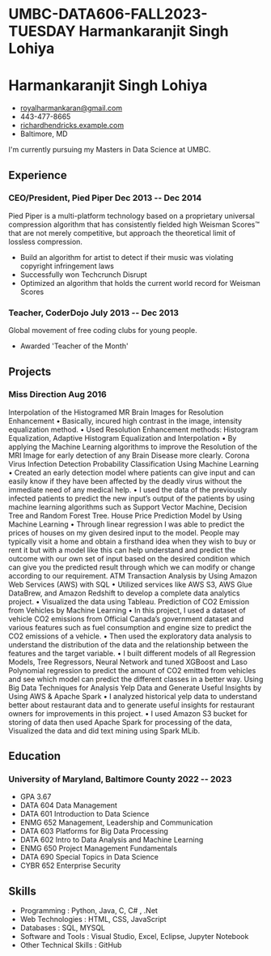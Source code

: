 # UMBC-DATA606-FALL2023-TUESDAY Harmankaranjit Singh Lohiya 

<!-- The (first) h1 will be used as the <title> of the HTML page -->
# Harmankaranjit Singh Lohiya 

<!-- The unordered list immediately after the h1 will be formatted on a single
line. It is intended to be used for contact details -->
- <royalharmankaran@gmail.com>
- 443-477-8665
- [richardhendricks.example.com](http://richardhendricks.example.com)
- Baltimore, MD

<!-- The paragraph after the h1 and ul and before the first h2 is optional. It
is intended to be used for a short summary. -->
I'm currently pursuing my Masters in Data Science at UMBC.

## Experience

<!-- You have to wrap the "left" and "right" half of these headings in spans by
hand -->
### <span>CEO/President, Pied Piper</span> <span>Dec 2013 -- Dec 2014</span>

Pied Piper is a multi-platform technology based on a proprietary universal
compression algorithm that has consistently fielded high Weisman Scores™ that
are not merely competitive, but approach the theoretical limit of lossless
compression.

 - Build an algorithm for artist to detect if their music was violating
   copyright infringement laws
 - Successfully won Techcrunch Disrupt
 - Optimized an algorithm that holds the current world record for Weisman Scores

### <span>Teacher, CoderDojo</span> <span>July 2013 -- Dec 2013</span>

Global movement of free coding clubs for young people.

 - Awarded 'Teacher of the Month'

## Projects

### <span>Miss Direction</span> <span>Aug 2016</span>

Interpolation of the Histogramed MR Brain Images for Resolution Enhancement 
•	Basically, incured high contrast in the image, intensity equalization method.
•	Used Resolution Enhancement methods: Histogram Equalization, Adaptive Histogram Equalization and Interpolation 
•	By applying the Machine Learning algorithms to improve the Resolution of the MRI Image for early detection of any Brain Disease more clearly.
Corona Virus Infection Detection Probability Classification Using Machine Learning
•	Created an early detection model where patients can give input and can easily know if they have been affected by the deadly virus without the immediate need of any medical help.
•	I used the data of the previously infected patients to predict the new input’s output of the patients by using machine learning algorithms such as Support Vector Machine, Decision Tree and Random Forest Tree. 
 House Price Prediction Model by Using Machine Learning 
•	Through linear regression I was able to predict the prices of houses on my given desired input to the model. People may typically visit a home and obtain a firsthand idea when they wish to buy or rent it but with a model like this can help understand and predict the outcome with our own set of input based on the desired condition which can give you the predicted result through which we can modify or change according to our requirement.
 ATM Transaction Analysis by Using Amazon Web Services (AWS) with SQL 
•	Utilized services like AWS S3, AWS Glue DataBrew, and Amazon Redshift to develop a complete data analytics project.
•	Visualized the data using Tableau. 
Prediction of CO2 Emission from Vehicles by Machine Learning
•	In this project, I used a dataset of vehicle CO2 emissions from Official Canada’s government dataset and various features such as fuel consumption and engine size to predict the CO2 emissions of a vehicle.
•	Then used the exploratory data analysis to understand the distribution of the data and the relationship between the features and the target variable.
•	I built different models of all Regression Models, Tree Regressors, Neural Network and tuned XGBoost and Laso Polynomial regression to predict the amount of CO2 emitted from vehicles and see which model can predict the different classes in a better way.
Using Big Data Techniques for Analysis Yelp Data and Generate Useful Insights by Using AWS & Apache Spark
•	I analyzed historical yelp data to understand better about restaurant data and to generate useful insights for restaurant owners for improvements in this project.
•	I used Amazon S3 bucket for storing of data then used Apache Spark for processing of the data, Visualized the data and did text mining using Spark MLib.


## Education

### <span>University of Maryland, Baltimore County</span> <span>2022 -- 2023</span>

  - GPA 3.67
  - DATA 604 Data Management
  - DATA 601 Introduction to Data Science
  - ENMG 652 Management, Leadership and Communication
  - DATA 603 Platforms for Big Data Processing
  - DATA 602 Intro to Data Analysis and Machine Learning
  - ENMG 650 Project Management Fundamentals
  - DATA 690 Special Topics in Data Science
  - CYBR 652 Enterprise Security

## Skills

- Programming :	Python, Java, C, C# , .Net
- Web Technologies :	HTML, CSS, JavaScript
- Databases :	SQL, MYSQL
- Software and Tools	: Visual Studio, Excel, Eclipse, Jupyter Notebook
- Other Technical Skills	: GitHub 
